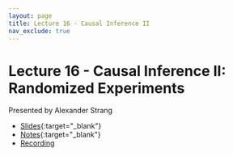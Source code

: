 ```yaml
---
layout: page
title: Lecture 16 - Causal Inference II
nav_exclude: true
---
```


# Lecture 16 - Causal Inference II: Randomized Experiments

Presented by Alexander Strang

- [Slides](https://drive.google.com/file/d/1GHSYs8-9NXCdGhHuJUlBPMiJDNT47nfL/view?usp=drive_link){:target="_blank"}
- [Notes](https://drive.google.com/file/d/1GHSYs8-9NXCdGhHuJUlBPMiJDNT47nfL/view?usp=drive_link){:target="_blank"}
- [Recording](https://bcourses.berkeley.edu/courses/1532439/pages/lecture-16-causal-inference-ii-randomized-experiments)
